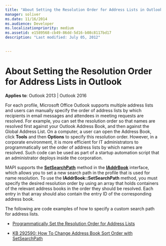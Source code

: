 ```yaml
---
title: "About Setting the Resolution Order for Address Lists in Outlook"
manager: soliver
ms.date: 11/16/2014
ms.audience: Developer
ms.localizationpriority: medium
ms.assetid: e1589568-cb49-86dd-5d16-b08c8117bd17
description: "Last modified: July 05, 2012"
 
 
---
```


# About Setting the Resolution Order for Address Lists in Outlook

  
  
**Applies to**: Outlook 2013 | Outlook 2016 
  
For each profile, Microsoft Office Outlook supports multiple address lists and users can manually specify the order of address lists by which recipients in email messages and attendees in meeting requests are resolved. For example, you can set the resolution order so that names are resolved first against your Outlook Address Book, and then against the Global Address List. On a computer, a user can open the Address Book, click **Tools** and then **Options** to specify this resolution order. However, in a corporate environment, it is more efficient for IT administrators to programmatically set the order of address lists by which names are resolved. Such code can be used as part of a startup automation script that an administrator deploys inside the corporation. 
  
MAPI supports the **[SetSearchPath](iaddrbook-getsearchpath.md)** method in the **[IAddrBook](iaddrbookimapiprop.md)** interface, which allows you to set a new search path in the profile that is used for name resolution. To use the **IAddrBook::SetSearchPath** method, you must specify the desired resolution order by using an array that holds containers of the relevant address books in the order they should be resolved. Each entry in that array should also contain the entry ID of the corresponding address book. 
  
The following are code examples of how to specify a custom search path for address lists.
  
- [Programmatically Set the Resolution Order for Address Lists](how-to-programmatically-set-the-resolution-order-for-address-lists.md)
    
- [KB 292590: How To Change Address Book Sort Order with SetSearchPath](https://support.microsoft.com/kb/292590)
    

